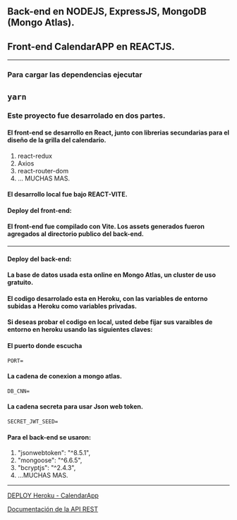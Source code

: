 ## Back-end en NODEJS, ExpressJS, MongoDB (Mongo Atlas).
## Front-end CalendarAPP en REACTJS.
----------

### Para cargar las dependencias ejecutar
`yarn`
----------

### Este proyecto fue desarrolado en dos partes.

#### El front-end se desarrollo en React, junto con librerias secundarias para el diseño de la grilla del calendario. 
1. react-redux
2. Axios
3. react-router-dom
4. ... MUCHAS MAS.
#### El desarrollo local fue bajo REACT-VITE.

#### Deploy del front-end:
#### El front-end fue compilado con Vite. Los assets generados fueron agregados al directorio publico del back-end.
----------

#### Deploy del back-end:
#### La base de datos usada esta online en Mongo Atlas, un cluster de uso gratuito.
#### El codigo desarrolado esta en Heroku, con las variables de entorno subidas a Heroku como variables privadas.  

#### Si deseas probar el codigo en local, usted debe fijar sus varaibles de entorno en heroku usando las siguientes claves:

#### El puerto donde escucha
`PORT=`
#### La cadena de conexion a mongo atlas.
`DB_CNN=` 
#### La cadena secreta para usar Json web token.
`SECRET_JWT_SEED=`

#### Para el back-end se usaron:
1. "jsonwebtoken": "^8.5.1",
2. "mongoose": "^6.6.5",
3. "bcryptjs": "^2.4.3",
4. ...MUCHAS MAS.


----------


[DEPLOY Heroku - CalendarApp ](https://maizares-calendar-app-backend.herokuapp.com/)


[Documentación de la API REST]( )
